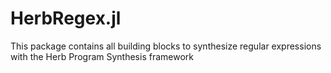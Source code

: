 # HerbRegex.jl
This package contains all building blocks to synthesize regular expressions with the Herb Program Synthesis framework
